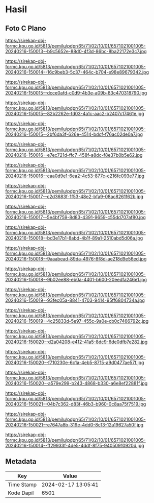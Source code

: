 # Hasil

## Foto C Plano

https://sirekap-obj-formc.kpu.go.id/5813/pemilu/pdpr/65/71/02/10/01/6571021001005-20240216-150013--b9c5652e-88d0-4f3d-86bc-8ba22172e3c7.jpg

https://sirekap-obj-formc.kpu.go.id/5813/pemilu/pdpr/65/71/02/10/01/6571021001005-20240216-150014--16c9beb3-5c37-464c-b704-e98e89679342.jpg

https://sirekap-obj-formc.kpu.go.id/5813/pemilu/pdpr/65/71/02/10/01/6571021001005-20240216-150015--dcce0afd-c0d9-4b3e-a09b-83c470318790.jpg

https://sirekap-obj-formc.kpu.go.id/5813/pemilu/pdpr/65/71/02/10/01/6571021001005-20240216-150015--82b2262e-fd03-4a1c-aac2-b2407c17461e.jpg

https://sirekap-obj-formc.kpu.go.id/5813/pemilu/pdpr/65/71/02/10/01/6571021001005-20240216-150015--2bf6da3f-626e-4514-bdcf-f76ac02de0a7.jpg

https://sirekap-obj-formc.kpu.go.id/5813/pemilu/pdpr/65/71/02/10/01/6571021001005-20240216-150016--e7ec721d-ffc7-458f-a8dc-f8e37b0b5e62.jpg

https://sirekap-obj-formc.kpu.go.id/5813/pemilu/pdpr/65/71/02/10/01/6571021001005-20240216-150016--caa0d9e1-6ea2-4c53-877c-c216fc093e77.jpg

https://sirekap-obj-formc.kpu.go.id/5813/pemilu/pdpr/65/71/02/10/01/6571021001005-20240216-150017--c2d3683f-1f53-48e2-bfa9-08ac8261f62b.jpg

https://sirekap-obj-formc.kpu.go.id/5813/pemilu/pdpr/65/71/02/10/01/6571021001005-20240216-150017--5e4bf759-8d83-4391-9659-c55dd707af80.jpg

https://sirekap-obj-formc.kpu.go.id/5813/pemilu/pdpr/65/71/02/10/01/6571021001005-20240216-150018--bd3e17b1-8abd-4b1f-89a1-2510abd5d06a.jpg

https://sirekap-obj-formc.kpu.go.id/5813/pemilu/pdpr/65/71/02/10/01/6571021001005-20240216-150018--9aaabead-89da-4976-8f8d-ae218d9e56ed.jpg

https://sirekap-obj-formc.kpu.go.id/5813/pemilu/pdpr/65/71/02/10/01/6571021001005-20240216-150018--9b02ee88-eb0a-4401-b600-20eedfa246e1.jpg

https://sirekap-obj-formc.kpu.go.id/5813/pemilu/pdpr/65/71/02/10/01/6571021001005-20240216-150019--93fec05a-8841-4703-9414-95ff6804734a.jpg

https://sirekap-obj-formc.kpu.go.id/5813/pemilu/pdpr/65/71/02/10/01/6571021001005-20240216-150019--4c25833d-5e97-455c-9a0e-cb0c7466792c.jpg

https://sirekap-obj-formc.kpu.go.id/5813/pemilu/pdpr/65/71/02/10/01/6571021001005-20240216-150020--d2a04208-e412-41a5-8dc9-6de0dfb7e282.jpg

https://sirekap-obj-formc.kpu.go.id/5813/pemilu/pdpr/65/71/02/10/01/6571021001005-20240216-150020--f710230e-6c1a-4eb5-8715-a9d0477ae57f.jpg

https://sirekap-obj-formc.kpu.go.id/5813/pemilu/pdpr/65/71/02/10/01/6571021001005-20240216-150020--a579e299-b243-4868-b330-a6e8ef22881f.jpg

https://sirekap-obj-formc.kpu.go.id/5813/pemilu/pdpr/65/71/02/10/01/6571021001005-20240216-150021--04b7c362-d83f-46b3-b960-0c8aa75f7519.jpg

https://sirekap-obj-formc.kpu.go.id/5813/pemilu/pdpr/65/71/02/10/01/6571021001005-20240216-150021--e7647a8b-319e-4dd0-8c13-12a19627a50f.jpg

https://sirekap-obj-formc.kpu.go.id/5813/pemilu/pdpr/65/71/02/10/01/6571021001005-20240216-150014--ff29933f-4de5-4ddf-8f75-94050910920d.jpg


## Metadata

| Key        | Value               |
| ---------- | ------------------- |
| Time Stamp | 2024-02-17 13:05:41 |
| Kode Dapil | 6501                |



